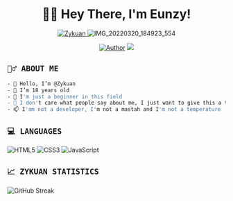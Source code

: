 <h1 align="center">👋🏻 Hey There, I'm Eunzy!</h1>

<p align="center">
  <a href="https://ibb.co/QQX130c"><img src="http://readme-typing-svg.herokuapp.com?color=00FFFF&center=true&vCenter=true&multiline=false&lines=Love+Your+Shine." alt="Zykuan">
  </a>
  <img src="https://files.catbox.moe/wu09wn.jpg" alt="IMG_20220320_184923_554">
</p>

<p align="center">
<a href="https://github.com/Zyknn"><img title="Author" src="https://img.shields.io/badge/Zyknn-blue.svg?style=for-the-badge&logo=github"></a>
<a href="https://instagram.com/zuanxfnd"><img src="https://img.shields.io/badge/ZUANXFND-E4405F?style=for-the-badge&logo=instagram&logoColor=white"/></a>
 </p>

## ```🕵️‍♂️ ABOUT ME```
```bash
- 👋 Hello, I’m @Zykuan
- 👀 I’m 18 years old
- 🌱 I'm just a beginner in this field
- 💞️ I don't care what people say about me, I just want to give this a try
- 📫 I'am not a developer, I'm not a mastah and I'm not a temperature
```

  ## ```💻 LANGUAGES```

![HTML5](https://img.shields.io/badge/html5-%23E34F26.svg?style=for-the-badge&logo=html5&logoColor=white)
![CSS3](https://img.shields.io/badge/css3-%231572B6.svg?style=for-the-badge&logo=css3&logoColor=white)
![JavaScript](https://img.shields.io/badge/javascript-%23323330.svg?style=for-the-badge&logo=javascript&logoColor=%23F7DF1E)


## ```📈 ZYKUAN STATISTICS```

![GitHub Streak](https://github-readme-streak-stats.herokuapp.com/?user=Zyknn&theme=tokyonight&count_private=true&bg_color=0d1116&title_color=ce09ec&text_color=a4aacb&icon_color=007ec6)

<!---
I LOVE YOU GUYS
--->
